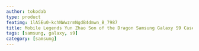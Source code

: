 ```yaml
---
author: tokodab
type: product
featimg: 1lA5Eu0-kchNWwzrmNgdB4dmwn_B_7987
title: Mobile Legends Yun Zhao Son of the Dragon Samsung Galaxy S9 Case
tags: [samsung, galaxy, s9]
category: [samsung]
---
```

